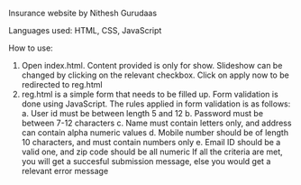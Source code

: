 Insurance website by Nithesh Gurudaas

Languages used: HTML, CSS, JavaScript

How to use:
1. Open index.html. Content provided is only for show. Slideshow can be changed by clicking on the relevant checkbox. Click on apply now to be redirected to reg.html
2. reg.html is a simple form that needs to be filled up. Form validation is done using JavaScript. The rules applied in form validation is as follows:
    a. User id must be between length 5 and 12
    b. Password must be between 7-12 characters
    c. Name must contain letters only, and address can contain alpha numeric values
    d. Mobile number should be of length 10 characters, and must contain numbers only
    e. Email ID should be a valid one, and zip code should be all numeric
   If all the criteria are met, you will get a succesful submission message, else you would get a relevant error message